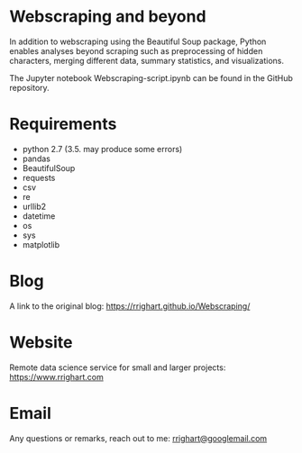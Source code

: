 # Webscraping and beyond

In addition to webscraping using the Beautiful Soup package, Python enables analyses beyond scraping such as preprocessing of hidden characters, merging different data, summary statistics, and visualizations.

The Jupyter notebook Webscraping-script.ipynb can be found in the GitHub repository.

# Requirements

* python 2.7 (3.5. may produce some errors)
* pandas
* BeautifulSoup
* requests
* csv
* re
* urllib2
* datetime
* os
* sys
* matplotlib

# Blog
A link to the original blog:
https://rrighart.github.io/Webscraping/

# Website
Remote data science service for small and larger projects: 
https://www.rrighart.com

# Email
Any questions or remarks, reach out to me:
rrighart@googlemail.com
